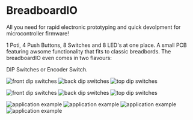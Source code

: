 # BreadboardIO
All you need for rapid electronic prototyping and quick devolpment for microcontroller firmware!

1 Poti, 4 Push Buttons, 8 Switches and 8 LED's at one place. A small PCB featuring awsome functionality that fits to classic breadbords.
The breadboardIO even comes in two flavours:

DIP Switches or Encoder Switch.

![front dip switches](/Images/lmwb_breadbord_IO1.png)
![back dip switches](/Images/lmwb_breadbord_IO2.png)
![top dip switches](/Images/lmwb_breadbord_IO3.png)

![front dip switches](/Images/lmwb_breadbord_IO_V02_1.png)
![back dip switches](/Images/lmwb_breadbord_IO_V02_2.png)
![top dip switches](/Images/lmwb_breadbord_IO_V02_3.png)

![application example](/Images/breadboardIO_app_example1.png)
![application example](/Images/breadboardIO_app_example2.png)
![application example](/Images/breadboardIO_app_example3.png)
![application example](/Images/breadboardIO_app_example4.png)
